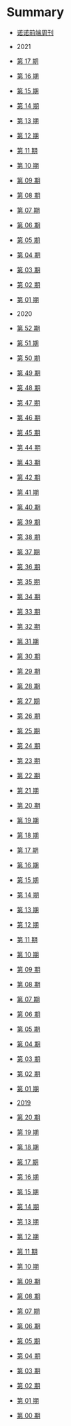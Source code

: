 <!--
 * @Description: 目录
 * @Author: zoeblow
 * @Email: wangfuyuan@nnuo.com
 * @Date: 2019-08-14 14:06:51
 * @LastEditors: wangfuyuan
 * @LastEditTime: 2021-04-23 17:16:46
 * @FilePath: \nuofe-weekly\SUMMARY.md
 -->

# Summary

- [诺诺前端周刊](README.md)

- 2021
- [第 17 期](2021/weekly-17.md)
- [第 16 期](2021/weekly-16.md)
- [第 15 期](2021/weekly-15.md)
- [第 14 期](2021/weekly-14.md)
- [第 13 期](2021/weekly-13.md)
- [第 12 期](2021/weekly-12.md)
- [第 11 期](2021/weekly-11.md)
- [第 10 期](2021/weekly-10.md)
- [第 09 期](2021/weekly-09.md)
- [第 08 期](2021/weekly-08.md)
- [第 07 期](2021/weekly-07.md)
- [第 06 期](2021/weekly-06.md)
- [第 05 期](2021/weekly-05.md)
- [第 04 期](2021/weekly-04.md)
- [第 03 期](2021/weekly-03.md)
- [第 02 期](2021/weekly-02.md)
- [第 01 期](2021/weekly-01.md)

- 2020
- [第 52 期](2020/weekly-52.md)
- [第 51 期](2020/weekly-51.md)
- [第 50 期](2020/weekly-50.md)
- [第 49 期](2020/weekly-49.md)
- [第 48 期](2020/weekly-48.md)
- [第 47 期](2020/weekly-47.md)
- [第 46 期](2020/weekly-46.md)
- [第 45 期](2020/weekly-45.md)
- [第 44 期](2020/weekly-44.md)
- [第 43 期](2020/weekly-43.md)
- [第 42 期](2020/weekly-42.md)
- [第 41 期](2020/weekly-41.md)
- [第 40 期](2020/weekly-40.md)
- [第 39 期](2020/weekly-39.md)
- [第 38 期](2020/weekly-38.md)
- [第 37 期](2020/weekly-37.md)
- [第 36 期](2020/weekly-36.md)
- [第 35 期](2020/weekly-35.md)
- [第 34 期](2020/weekly-34.md)
- [第 33 期](2020/weekly-33.md)
- [第 32 期](2020/weekly-32.md)
- [第 31 期](2020/weekly-31.md)
- [第 30 期](2020/weekly-30.md)
- [第 29 期](2020/weekly-29.md)
- [第 28 期](2020/weekly-28.md)
- [第 27 期](2020/weekly-27.md)
- [第 26 期](2020/weekly-26.md)
- [第 25 期](2020/weekly-25.md)
- [第 24 期](2020/weekly-24.md)
- [第 23 期](2020/weekly-23.md)
- [第 22 期](2020/weekly-22.md)
- [第 21 期](2020/weekly-21.md)
- [第 20 期](2020/weekly-20.md)
- [第 19 期](2020/weekly-19.md)
- [第 18 期](2020/weekly-18.md)
- [第 17 期](2020/weekly-17.md)
- [第 16 期](2020/weekly-16.md)
- [第 15 期](2020/weekly-15.md)
- [第 14 期](2020/weekly-14.md)
- [第 13 期](2020/weekly-13.md)
- [第 12 期](2020/weekly-12.md)
- [第 11 期](2020/weekly-11.md)
- [第 10 期](2020/weekly-10.md)
- [第 09 期](2020/weekly-09.md)
- [第 08 期](2020/weekly-08.md)
- [第 07 期](2020/weekly-07.md)
- [第 06 期](2020/weekly-06.md)
- [第 05 期](2020/weekly-05.md)
- [第 04 期](2020/weekly-04.md)
- [第 03 期](2020/weekly-03.md)
- [第 02 期](2020/weekly-02.md)
- [第 01 期](2020/weekly-01.md)

- [2019](2019/index.md)
- [第 20 期](2019/weekly-20.md)
- [第 19 期](2019/weekly-19.md)
- [第 18 期](2019/weekly-18.md)
- [第 17 期](2019/weekly-17.md)
- [第 16 期](2019/weekly-16.md)
- [第 15 期](2019/weekly-15.md)
- [第 14 期](2019/weekly-14.md)
- [第 13 期](2019/weekly-13.md)
- [第 12 期](2019/weekly-12.md)
- [第 11 期](2019/weekly-11.md)
- [第 10 期](2019/weekly-10.md)
- [第 09 期](2019/weekly-09.md)
- [第 08 期](2019/weekly-08.md)
- [第 07 期](2019/weekly-07.md)
- [第 06 期](2019/weekly-06.md)
- [第 05 期](2019/weekly-05.md)
- [第 04 期](2019/weekly-04.md)
- [第 03 期](2019/weekly-03.md)
- [第 02 期](2019/weekly-02.md)
- [第 01 期](2019/weekly-01.md)
- [第 00 期](2019/weekly-00.md)

